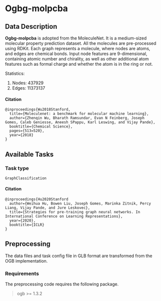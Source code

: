 # Ogbg-molpcba
## Data Description
**Ogbg-molpcba** is adopted from the MoleculeNet. It is a medium-sized molecular property prediction dataset. All the molecules are pre-processed using RDKit. Each graph represents a molecule, where nodes are atoms, and edges are chemical bonds. Input node features are 9-dimensional, containing atomic number and chirality, as well as other additional atom features such as formal charge and whether the atom is in the ring or not.  

Statistics:
1. Nodes: 437929
2. Edges: 11373137

#### Citation
```
@inproceedings{Wu2018Stanford,
  title={Moleculenet: a benchmark for molecular machine learning},
  author={Zhenqin Wu, Bharath Ramsundar, Evan N Feinberg, Joseph Gomes, Caleb Geniesse, Aneesh SPappu, Karl Leswing, and Vijay Pande},
  booktitle={Chemical Science},
  pages={513=520},
  year={2018}
}
```

## Available Tasks
### Task type
`GraphClassification`

#### Citation
``` 
@inproceedings{Hu2020Stanford
  author={Weihua Hu, Bowen Liu, Joseph Gomes, Marinka Zitnik, Percy Liang, Vijay Pande, and Jure Leskovec},
  title={Strategies for pre-training graph neural networks. In International Conference on Learning Representations},
  year={2020},
  booktitle={ICLR}
}
```

## Preprocessing
The data files and task config file in GLB format are transformed from the OGB implementation. 

### Requirements
The preprocessing code requires the following package.

> ogb >= 1.3.2
